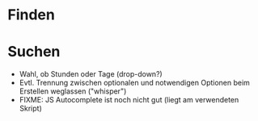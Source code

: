 Finden
======



Suchen
======

* Wahl, ob Stunden oder Tage (drop-down?)
* Evtl. Trennung zwischen optionalen und notwendigen Optionen beim Erstellen weglassen ("whisper")
* FIXME: JS Autocomplete ist noch nicht gut (liegt am verwendeten Skript)